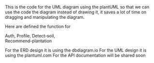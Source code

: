 This is the code for the UML diagram using the plantUML so that we can use the code the diagram instead of drawing it, it saves a lot of time on dragging and manipulating the diagram. 

Here are defined the function for 

Auth, 
Profile,
Detect-soil,  
Recommend-plantation

For the ERD design it is using the dbdiagram.io 
For the UML design it is using the plantuml.com 
For the API documentation will be shared soon

